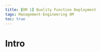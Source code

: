 ```yaml
---
title: [OM 1] Quality Function Deployment
tags: Management-Engineering OM
toc: true
---
```


# Intro

